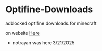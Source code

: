 # Optifine-Downloads
adblocked optifine downloads for minecraft

on website [Here](https://notrayanyt.github.io/Optifine-Downloads/)

- notrayan was here 3/21/2025
